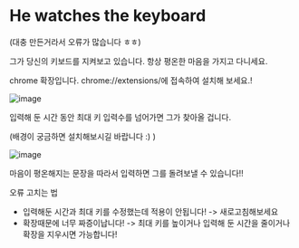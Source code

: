 # He watches the keyboard

(대충 만든거라서 오류가 많습니다 ㅎㅎ)

그가 당신의 키보드를 지켜보고 있습니다. 항상 평온한 마음을 가지고 다니세요.

chrome 확장입니다. chrome://extensions/에 접속하여 설치해 보세요.!

![image](https://github.com/user-attachments/assets/245e28b0-3301-47e2-8c2c-5c4ebf7515d0)

입력해 둔 시간 동안 최대 키 입력수를 넘어가면 그가 찾아올 겁니다. 


(배경이 궁금하면 설치해보시길 바랍니다 :) )

![image](https://github.com/user-attachments/assets/b7ee5fee-68e1-4a9a-80c6-864be25942ab)

마음이 평온해지는 문장을 따라서 입력하면 그를 돌려보낼 수 있습니다!!


오류 고치는 법
* 입력해둔 시간과 최대 키를 수정했는데 적용이 안됩니다! -> 새로고침해보세요
* 확장때문에 너무 짜증이납니다! -> 최대 키를 높이거나 입력해 둔 시간을 줄이거나 확장을 지우시면 가능합니다!
